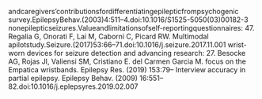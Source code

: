 andcaregivers’contributionsfordifferentiatingepilepticfrompsychogenic survey.EpilepsyBehav.(2003)4:511–4.doi:10.1016/S1525-5050(03)00182-3
nonepilepticseizures.Valueandlimitationsofself-reportingquestionnaires: 47. Regalia G, Onorati F, Lai M, Caborni C, Picard RW. Multimodal
apilotstudy.Seizure.(2017)53:66–71.doi:10.1016/j.seizure.2017.11.001 wrist-worn devices for seizure detection and advancing research:
27. Besocke AG, Rojas JI, Valiensi SM, Cristiano E. del Carmen Garcia M. focus on the Empatica wristbands. Epilepsy Res. (2019) 153:79–
Interview accuracy in partial epilepsy. Epilepsy Behav. (2009) 16:551– 82.doi:10.1016/j.eplepsyres.2019.02.007